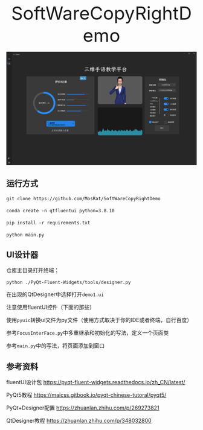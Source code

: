 <div align="center" >
  <font size="12">SoftWareCopyRightDemo</font> 
</div>

![](https://github.com/MosRat/SoftWareCopyRightDemo/blob/master/src/demo/demo.png)

## 运行方式
```shell
git clone https://github.com/MosRat/SoftWareCopyRightDemo

conda create -n qtfluentui python=3.8.10

pip install -r requirements.txt

python main.py
```
## UI设计器
仓库主目录打开终端：

```shell
python ./PyQt-Fluent-Widgets/tools/designer.py
```

在出现的QtDesigner中选择打开`demo1.ui`

注意使用fluentUI控件（下面的那些）

使用`pyuic`转换ui文件为py文件（使用方式取决于你的IDE或者终端，自行百度）

参考`FocusInterFace.py`中多重继承和初始化的写法，定义一个页面类

参考`main.py`中的写法，将页面添加到窗口

## 参考资料

fluentUI设计包  https://pyqt-fluent-widgets.readthedocs.io/zh_CN/latest/

PyQt5教程 https://maicss.gitbook.io/pyqt-chinese-tutoral/pyqt5/

PyQt+Designer配置 https://zhuanlan.zhihu.com/p/269273821

QtDesigner教程 https://zhuanlan.zhihu.com/p/348032800
